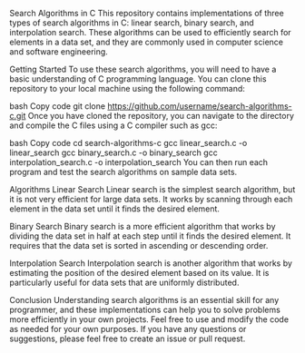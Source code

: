 Search Algorithms in C
This repository contains implementations of three types of search algorithms in C: linear search, binary search, and interpolation search. These algorithms can be used to efficiently search for elements in a data set, and they are commonly used in computer science and software engineering.

Getting Started
To use these search algorithms, you will need to have a basic understanding of C programming language. You can clone this repository to your local machine using the following command:

bash
Copy code
git clone https://github.com/username/search-algorithms-c.git
Once you have cloned the repository, you can navigate to the directory and compile the C files using a C compiler such as gcc:

bash
Copy code
cd search-algorithms-c
gcc linear_search.c -o linear_search
gcc binary_search.c -o binary_search
gcc interpolation_search.c -o interpolation_search
You can then run each program and test the search algorithms on sample data sets.

Algorithms
Linear Search
Linear search is the simplest search algorithm, but it is not very efficient for large data sets. It works by scanning through each element in the data set until it finds the desired element.

Binary Search
Binary search is a more efficient algorithm that works by dividing the data set in half at each step until it finds the desired element. It requires that the data set is sorted in ascending or descending order.

Interpolation Search
Interpolation search is another algorithm that works by estimating the position of the desired element based on its value. It is particularly useful for data sets that are uniformly distributed.

Conclusion
Understanding search algorithms is an essential skill for any programmer, and these implementations can help you to solve problems more efficiently in your own projects. Feel free to use and modify the code as needed for your own purposes. If you have any questions or suggestions, please feel free to create an issue or pull request.